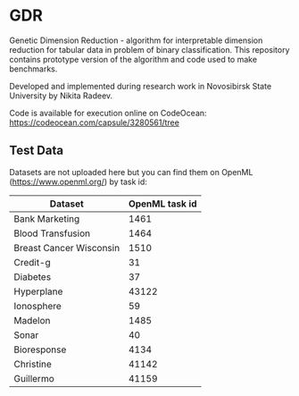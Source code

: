 # GDR
Genetic Dimension Reduction - algorithm for interpretable dimension reduction for tabular data in problem of binary classification.
This repository contains prototype version of the algorithm and code used to make benchmarks.

Developed and implemented during research work in Novosibirsk State University by Nikita Radeev.

Code is available for execution online on CodeOcean: https://codeocean.com/capsule/3280561/tree

## Test Data
Datasets are not uploaded here but you can find them on OpenML (https://www.openml.org/) by task id:

| Dataset  | OpenML task id |
| ------------- | ------------- |
| Bank Marketing  | 1461  |
| Blood Transfusion  | 1464  |
| Breast Cancer Wisconsin  | 1510  |
| Credit-g  | 31  |
| Diabetes  | 37  |
| Hyperplane  | 43122  |
| Ionosphere  | 59  |
| Madelon  | 1485  |
| Sonar  | 40  |
| Bioresponse  | 4134  |
| Christine  | 41142  |
| Guillermo  | 41159  |
